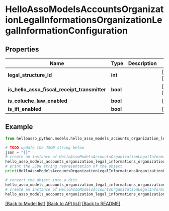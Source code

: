 # HelloAssoModelsAccountsOrganizationLegalInformationsOrganizationLegalInformationConfiguration


## Properties

Name | Type | Description | Notes
------------ | ------------- | ------------- | -------------
**legal_structure_id** | **int** |  | [optional] [readonly] 
**is_hello_asso_fiscal_receipt_transmitter** | **bool** |  | [optional] [readonly] 
**is_coluche_law_enabled** | **bool** |  | [optional] 
**is_ifi_enabled** | **bool** |  | [optional] 

## Example

```python
from helloasso_python.models.hello_asso_models_accounts_organization_legal_informations_organization_legal_information_configuration import HelloAssoModelsAccountsOrganizationLegalInformationsOrganizationLegalInformationConfiguration

# TODO update the JSON string below
json = "{}"
# create an instance of HelloAssoModelsAccountsOrganizationLegalInformationsOrganizationLegalInformationConfiguration from a JSON string
hello_asso_models_accounts_organization_legal_informations_organization_legal_information_configuration_instance = HelloAssoModelsAccountsOrganizationLegalInformationsOrganizationLegalInformationConfiguration.from_json(json)
# print the JSON string representation of the object
print(HelloAssoModelsAccountsOrganizationLegalInformationsOrganizationLegalInformationConfiguration.to_json())

# convert the object into a dict
hello_asso_models_accounts_organization_legal_informations_organization_legal_information_configuration_dict = hello_asso_models_accounts_organization_legal_informations_organization_legal_information_configuration_instance.to_dict()
# create an instance of HelloAssoModelsAccountsOrganizationLegalInformationsOrganizationLegalInformationConfiguration from a dict
hello_asso_models_accounts_organization_legal_informations_organization_legal_information_configuration_from_dict = HelloAssoModelsAccountsOrganizationLegalInformationsOrganizationLegalInformationConfiguration.from_dict(hello_asso_models_accounts_organization_legal_informations_organization_legal_information_configuration_dict)
```
[[Back to Model list]](../README.md#documentation-for-models) [[Back to API list]](../README.md#documentation-for-api-endpoints) [[Back to README]](../README.md)


